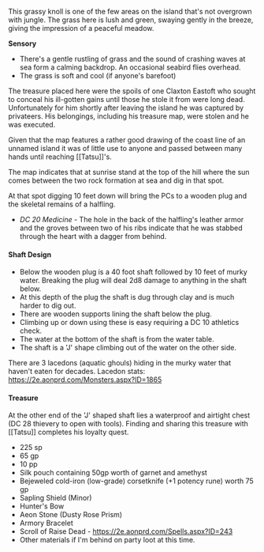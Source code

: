This grassy knoll is one of the few areas on the island that's not overgrown with jungle. The grass here is lush and green, swaying gently in the breeze, giving the impression of a peaceful meadow.

**Sensory**
- There's a gentle rustling of grass and the sound of crashing waves at sea form a calming backdrop. An occasional seabird flies overhead.
- The grass is soft and cool (if anyone's barefoot)

The treasure placed here were the spoils of one Claxton Eastoft who sought to conceal his ill-gotten gains until those he stole it from were long dead. Unfortunately for him shortly after leaving the island he was captured by privateers. His belongings, including his treasure map, were stolen and he was executed.

Given that the map features a rather good drawing of the coast line of an unnamed island it was of little use to anyone and passed between many hands until reaching [[Tatsu]]'s. 

The map indicates that at sunrise stand at the top of the hill where the sun comes between the two rock formation at sea and dig in that spot.

At that spot digging 10 feet down will bring the PCs to a wooden plug and the skeletal remains of a halfling.
- *DC 20 Medicine* - The hole in the back of the halfling's leather armor and the groves between two of his ribs indicate that he was stabbed through the heart with a dagger from behind.

#### Shaft Design
- Below the wooden plug is a 40 foot shaft followed by 10 feet of murky water. Breaking the plug will deal 2d8 damage to anything in the shaft below.
- At this depth of the plug the shaft is dug through clay and is much harder to dig out.
- There are wooden supports lining the shaft below the plug.
- Climbing up or down using these is easy requiring a DC 10 athletics check.
- The water at the bottom of the shaft is from the water table.
- The shaft is a 'J' shape climbing out of the water on the other side.

There are 3 lacedons (aquatic ghouls) hiding in the murky water that haven't eaten for decades.
Lacedon stats: https://2e.aonprd.com/Monsters.aspx?ID=1865


#### Treasure
At the other end of the 'J' shaped shaft lies a waterproof and airtight chest (DC 28 thievery to open with tools). Finding and sharing this treasure with [[Tatsu]] completes his loyalty quest.
- 225 sp
- 65 gp
- 10 pp
- Silk pouch containing 50gp worth of garnet and amethyst
- Bejeweled cold-iron (low-grade) corsetknife (+1 potency rune) worth 75 gp
- Sapling Shield (Minor)
- Hunter's Bow
- Aeon Stone (Dusty Rose Prism)
- Armory Bracelet
- Scroll of Raise Dead - https://2e.aonprd.com/Spells.aspx?ID=243
- Other materials if I'm behind on party loot at this time.